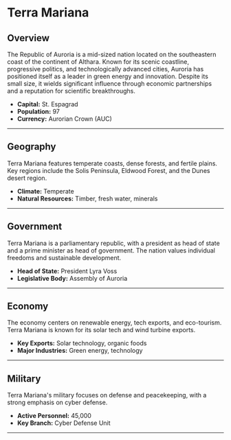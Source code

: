 # Terra Mariana

## Overview
The Republic of Auroria is a mid-sized nation located on the southeastern coast of the continent of Althara. Known for its scenic coastline, progressive politics, and technologically advanced cities, Auroria has positioned itself as a leader in green energy and innovation. Despite its small size, it wields significant influence through economic partnerships and a reputation for scientific breakthroughs.

- **Capital:** St. Espagrad
- **Population:** 97
- **Currency:** Aurorian Crown (AUC)

---

## Geography
Terra Mariana features temperate coasts, dense forests, and fertile plains. Key regions include the Solis Peninsula, Eldwood Forest, and the Dunes desert region.

- **Climate:** Temperate
- **Natural Resources:** Timber, fresh water, minerals

---

## Government
Terra Mariana is a parliamentary republic, with a president as head of state and a prime minister as head of government. The nation values individual freedoms and sustainable development.

- **Head of State:** President Lyra Voss
- **Legislative Body:** Assembly of Auroria

---

## Economy
The economy centers on renewable energy, tech exports, and eco-tourism. Terra Mariana is known for its solar tech and wind turbine exports.

- **Key Exports:** Solar technology, organic foods
- **Major Industries:** Green energy, technology

---

## Military
Terra Mariana's military focuses on defense and peacekeeping, with a strong emphasis on cyber defense.

- **Active Personnel:** 45,000
- **Key Branch:** Cyber Defense Unit

---

